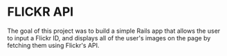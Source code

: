# FLICKR API
The goal of this project was to build a simple Rails app that allows the user to input a Flickr ID, and displays all of the user's images on the page by fetching them using Flickr's API.
